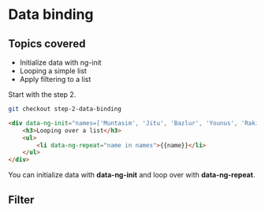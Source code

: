 Data binding
============
Topics covered
--------------
- Initialize data with ng-init
- Looping a simple list
- Apply filtering to a list

Start with the step 2.
```bash
git checkout step-2-data-binding
```
 
```html
<div data-ng-init="names=['Muntasim', 'Jitu', 'Bazlur', 'Younus', 'Rakib', 'Sharvi']">
    <h3>Looping over a list</h3>
    <ul>
        <li data-ng-repeat="name in names">{{name}}</li>
    </ul>
</div>
```

You can initialize data with **data-ng-init** and loop over with **data-ng-repeat**.

Filter
------
